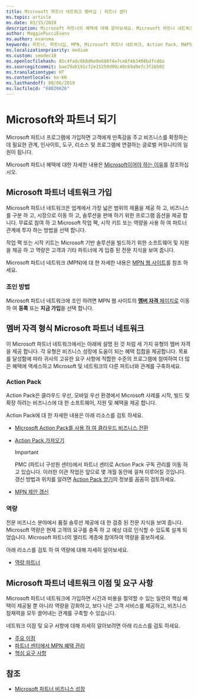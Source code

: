 ```yaml
---
title: Microsoft 파트너 네트워크 멤버십 | 파트너 센터
ms.topic: article
ms.date: 03/15/2019
description: Microsoft 파트너의 혜택에 대해 알아보세요. Microsoft 파트너 네트워크은 업계에서 가장 넓은 범위의 제품을 제공 하 고, 비즈니스를 구분 하 고, 시장으로 이동 하 고, 솔루션을 판매 하기 위한 프로그램 옵션을 제공 합니다.
author: MaggiePucciEvans
ms.author: evansma
keywords: 파트너, 파트너십, MPN, Microsoft 파트너 네트워크, Action Pack, MAPS, Action Pack 구독, 혜택, MPN 혜택, 멤버십, 실버, 골드, 역량
ms.localizationpriority: medium
ms.custom: seodec18
ms.openlocfilehash: 85c4fa8c0b8d6e0e680f4e7ce6f4b3498bdfcd0a
ms.sourcegitcommit: bae29ab191c72e15259d99c40c69a9e7c3f2b502
ms.translationtype: HT
ms.contentlocale: ko-KR
ms.lasthandoff: 08/06/2019
ms.locfileid: "68820626"
---
```

# <a name="partner-with-microsoft"></a>Microsoft와 파트너 되기

Microsoft 파트너 프로그램에 가입하면 고객에게 만족감을 주고 비즈니스를 확장하는 데 필요한 관계, 인사이트, 도구, 리소스 및 프로그램에 연결하는 글로벌 커뮤니티의 일원이 됩니다.

Microsoft 파트너 혜택에 대한 자세한 내용은 [Microsoft이어야 하는 이유](https://partner.microsoft.com/business-opportunities/why-microsoft)를 참조하십시오. 

## <a name="join-the-microsoft-partner-network"></a>Microsoft 파트너 네트워크 가입

<!-- 12/5/18 The content below was copied and pasted directly from the Membership page of the MPN site (https://partner.microsoft.com/membership)-->

Microsoft 파트너 네트워크은 업계에서 가장 넓은 범위의 제품을 제공 하 고, 비즈니스를 구분 하 고, 시장으로 이동 하 고, 솔루션을 판매 하기 위한 프로그램 옵션을 제공 합니다. 무료로 참여 하 고 Microsoft 작업 팩, 시작 키트 또는 역량을 사용 하 여 파트너 관계에 투자 하는 방법을 선택 합니다.

작업 팩 또는 시작 키트는 Microsoft 기반 솔루션을 빌드하기 위한 소프트웨어 및 지원을 제공 하 고 역량은 고객과 기타 파트너에 게 입증 된 전문 지식을 보여 줍니다.

Microsoft 파트너 네트워크 (MPN)에 대 한 자세한 내용은 [MPN 웹 사이트](https://partner.microsoft.com/commercial)를 참조 하세요.

### <a name="how-to-join"></a>조인 방법

Microsoft 파트너 네트워크에 조인 하려면 MPN 웹 사이트의 [ **멤버 자격** 페이지로](https://partner.microsoft.com/membership) 이동 하 여 **등록** 또는 **지금 가입**을 선택 합니다.

## <a name="microsoft-partner-network-membership-types"></a>멤버 자격 형식 Microsoft 파트너 네트워크

<!-- 12/5/18 The content below was copied and pasted directly from the Membership pages of the MPN site (https://partner.microsoft.com/membership)-->

이 Microsoft 파트너 네트워크에서는 아래에 설명 된 것 처럼 세 가지 유형의 멤버 자격을 제공 합니다. 각 유형은 비즈니스 성장에 도움이 되는 혜택 집합을 제공합니다. 목표를 달성함에 따라 귀사의 고유한 요구 사항에 적합한 수준의 프로그램에 참여하여 더 많은 혜택에 액세스하고 Microsoft 및 네트워크의 다른 파트너와 관계를 구축하세요.

### <a name="action-pack"></a>Action Pack

Action Pack은 클라우드 우선, 모바일 우선 환경에서 Microsoft 사례를 시작, 빌드 및 확장 하려는 비즈니스에 대 한 소프트웨어, 지원 및 혜택을 제공 합니다. 

Action Pack에 대 한 자세한 내용은 아래 리소스를 검토 하세요.

- [Microsoft Action Pack를 사용 하 여 클라우드 비즈니스 전환](https://partner.microsoft.com/membership/action-pack)
- [Action Pack 가져오기](mpn-get-action-pack.md)
  
    >[!IMPORTANT]
    >PMC (파트너 구성원 센터)에서 파트너 센터로 Action Pack 구독 관리를 이동 하 고 있습니다. 이러한 이관 작업은 앞으로 몇 개월 동안에 걸쳐 이루어질 것입니다. 갱신 방법과 위치를 알려면 [Action Pack 얻기](mpn-get-action-pack.md)의 정보를 꼼꼼히 검토하세요.  

- [MPN 제안 갱신](renew-mpn-offers.md)

### <a name="competencies"></a>역량

전문 비즈니스 분야에서 품질 솔루션 제공에 대 한 검증 된 전문 지식을 보여 줍니다. Microsoft 역량은 현재 고객의 요구를 충족 하 고 예상 대로 인식할 수 있도록 설계 되었습니다. Microsoft 파트너의 엘리트 계층에 참여하여 역량을 홍보하세요.

아래 리소스를 검토 하 여 역량에 대해 자세히 알아보세요.

- [역량 파트너](https://partner.microsoft.com/membership/competencies)

## <a name="microsoft-partner-network-benefits-and-requirements"></a>Microsoft 파트너 네트워크 이점 및 요구 사항

Microsoft 파트너 네트워크에 가입하면 시간과 비용을 절약할 수 있는 일련의 핵심 혜택이 제공될 뿐 아니라 역량을 강화하고, 보다 나은 고객 서비스를 제공하고, 비즈니스 잠재력을 모두 끌어내는 관계를 구축할 수 있습니다.

네트워크 이점 및 요구 사항에 대해 자세히 알아보려면 아래 리소스를 검토 하세요.

- [주요 이점](https://partner.microsoft.com/membership/core-benefits#simple-tab-content-1)
- [파트너 센터에서 MPN 혜택 관리](manage-your-partner-network-benefits.md)
- [핵심 요구 사항](https://partner.microsoft.com/membership/core-benefits#simple-tab-content-2)

## <a name="see-also"></a>참조
- [Microsoft 파트너 비즈니스 성장](grow-your-business.md)
